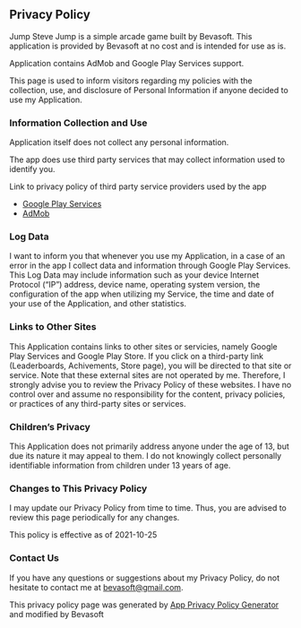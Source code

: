 
## Privacy Policy

Jump Steve Jump is a simple arcade game built by Bevasoft. This application is provided by Bevasoft at no cost and is intended for use as is.

Application contains AdMob and Google Play Services support.

This page is used to inform visitors regarding my policies with the collection, use, and disclosure of Personal Information if anyone decided to use my Application.

### Information Collection and Use

Application itself does not collect any personal information.

The app does use third party services that may collect information used to identify you.

Link to privacy policy of third party service providers used by the app

*   [Google Play Services](https://www.google.com/policies/privacy/)
*   [AdMob](https://support.google.com/admob/answer/6128543?hl=en)

### Log Data

I want to inform you that whenever you use my Application, in a case of an error in the app I collect data and information through Google Play Services. This Log Data may include information such as your device Internet Protocol (“IP”) address, device name, operating system version, the configuration of the app when utilizing my Service, the time and date of your use of the Application, and other statistics.

### Links to Other Sites

This Application contains links to other sites or servicies, namely Google Play Services and Google Play Store. If you click on a third-party link (Leaderboards, Achivements, Store page), you will be directed to that site or service. Note that these external sites are not operated by me. Therefore, I strongly advise you to review the Privacy Policy of these websites. I have no control over and assume no responsibility for the content, privacy policies, or practices of any third-party sites or services.

### Children’s Privacy

This Application does not primarily address anyone under the age of 13, but due its nature it may appeal to them. I do not knowingly collect personally identifiable information from children under 13 years of age.

### Changes to This Privacy Policy

I may update our Privacy Policy from time to time. Thus, you are advised to review this page periodically for any changes.

This policy is effective as of 2021-10-25

### Contact Us

If you have any questions or suggestions about my Privacy Policy, do not hesitate to contact me at bevasoft@gmail.com.

This privacy policy page was generated by [App Privacy Policy Generator](https://app-privacy-policy-generator.firebaseapp.com/) and modified by Bevasoft

